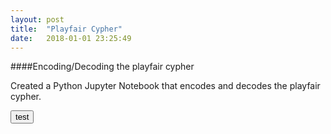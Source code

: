 ```yaml
---
layout: post
title:  "Playfair Cypher"
date:   2018-01-01 23:25:49
---
```


####Encoding/Decoding the playfair cypher

Created a Python Jupyter Notebook that encodes and decodes the playfair cypher. 

<button> test </button>
